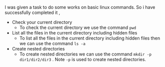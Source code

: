I was given a task to do some works on basic linux commands. So i have successfully completed it ,
- Check your current directory
  - To check the current directory we use the command `pwd`
- List all the files in the current directory including hidden files
  - To list all the files in the current directory including hidden files then we can use the command `ls -a`
- Create nested directories
  - To create nested directories we can use the command `mkdir -p dir1/dir2/dir3` . Note `-p` is used to create nested directories.